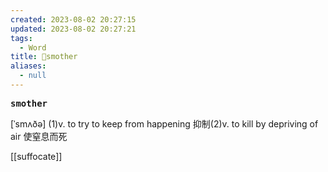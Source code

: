 ```yaml
---
created: 2023-08-02 20:27:15
updated: 2023-08-02 20:27:21
tags:
  - Word
title: 📖smother
aliases:
  - null
---
```


<pre><strong>smother</strong></pre>
[ˈsmʌðə]
(1)v. to try to keep from happening 抑制(2)v. to kill by depriving of air 使窒息⽽死

[[suffocate]]